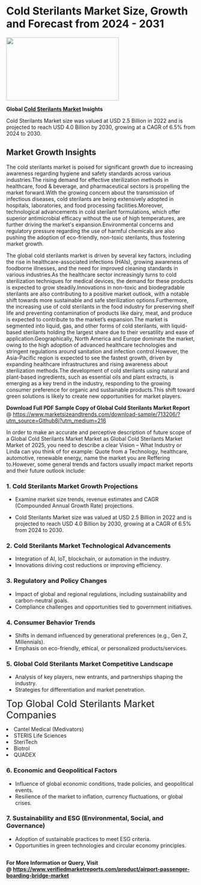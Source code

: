 <H1>Cold Sterilants Market Size, Growth and Forecast from 2024 - 2031</H1><img class="aligncenter size-medium wp-image-584254" src="https://thirdeyenews.in/wp-content/uploads/2024/09/Global-Market-Research-300x168.jpeg" alt="" width="300" height="168" /><p><strong>Global&nbsp;<a href="https://www.marketsizeandtrends.com/download-sample/713206/?utm_source=Github8j?utm_medium=216">Cold Sterilants Market</a> Insights</strong></p><p>Cold Sterilants Market size was valued at USD 2.5 Billion in 2022 and is projected to reach USD 4.0 Billion by 2030, growing at a CAGR of 6.5% from 2024 to 2030.</p><p><h2>Market Growth Insights</h2> <p>The cold sterilants market is poised for significant growth due to increasing awareness regarding hygiene and safety standards across various industries.The rising demand for effective sterilization methods in healthcare, food & beverage, and pharmaceutical sectors is propelling the market forward.With the growing concern about the transmission of infectious diseases, cold sterilants are being extensively adopted in hospitals, laboratories, and food processing facilities.Moreover, technological advancements in cold sterilant formulations, which offer superior antimicrobial efficacy without the use of high temperatures, are further driving the market's expansion.Environmental concerns and regulatory pressure regarding the use of harmful chemicals are also pushing the adoption of eco-friendly, non-toxic sterilants, thus fostering market growth.</p> <p>The global cold sterilants market is driven by several key factors, including the rise in healthcare-associated infections (HAIs), growing awareness of foodborne illnesses, and the need for improved cleaning standards in various industries.As the healthcare sector increasingly turns to cold sterilization techniques for medical devices, the demand for these products is expected to grow steadily.Innovations in non-toxic and biodegradable sterilants are also contributing to a positive market outlook, with a notable shift towards more sustainable and safe sterilization options.Furthermore, the increasing use of cold sterilants in the food industry for preserving shelf life and preventing contamination of products like dairy, meat, and produce is expected to contribute to the market’s expansion.The market is segmented into liquid, gas, and other forms of cold sterilants, with liquid-based sterilants holding the largest share due to their versatility and ease of application.Geographically, North America and Europe dominate the market, owing to the high adoption of advanced healthcare technologies and stringent regulations around sanitation and infection control.However, the Asia-Pacific region is expected to see the fastest growth, driven by expanding healthcare infrastructures and rising awareness about sterilization methods.The development of cold sterilants using natural and plant-based ingredients, such as essential oils and plant extracts, is emerging as a key trend in the industry, responding to the growing consumer preference for organic and sustainable products.This shift toward green solutions is likely to create new opportunities for market players.<p><span class=""><strong>Download Full PDF Sample Copy of Global Cold Sterilants Market Report</strong> @ <a href="https://www.marketsizeandtrends.com/download-sample/713206/?utm_source=Github8j?utm_medium=216" target="_blank">https://www.marketsizeandtrends.com/download-sample/713206/?utm_source=Github8j?utm_medium=216</a></span></p><p>In order to make an accurate and perceptive description of future scope of a Global&nbsp;Cold Sterilants Market Market as Global&nbsp;Cold Sterilants Market Market of 2025, you need to describe a clear Vision &ndash; What Industry or Linda can you think of for example: Quote from a Technology, healthcare, automotive, renewable energy, name the market you are Reffering to.However, some general trends and factors usually impact market reports and their future outlook include:</p><h3>1.&nbsp;<strong>Cold Sterilants Market Growth Projections</strong></h3><ul><li>Examine market size trends, revenue estimates and CAGR (Compounded Annual Growth Rate) projections.</li><li><p>Cold Sterilants Market size was valued at USD 2.5 Billion in 2022 and is projected to reach USD 4.0 Billion by 2030, growing at a CAGR of 6.5% from 2024 to 2030.</p></li></ul><h3>2.&nbsp;<strong>Cold Sterilants Market Technological Advancements</strong></h3><ul><li>Integration of AI, IoT, blockchain, or automation in the industry.</li><li>Innovations driving cost reductions or improving efficiency.</li></ul><h3>3.&nbsp;<strong>Regulatory and Policy Changes</strong></h3><ul><li>Impact of global and regional regulations, including sustainability and carbon-neutral goals.</li><li>Compliance challenges and opportunities tied to government initiatives.</li></ul><h3>4.&nbsp;<strong>Consumer Behavior Trends</strong></h3><ul><li>Shifts in demand influenced by generational preferences (e.g., Gen Z, Millennials).</li><li>Emphasis on eco-friendly, ethical, or personalized products/services.</li></ul><h3>5.&nbsp;<strong>Global Cold Sterilants Market Competitive Landscape</strong></h3><ul><li>Analysis of key players, new entrants, and partnerships shaping the industry.</li><li>Strategies for differentiation and market penetration.</li></ul><p data-pm-slice="1 1 []"><span style="color: inherit; font-family: inherit; font-size: 25px;">Top Global Cold Sterilants Market Companies</span></p><div class="" data-test-id=""><p><li>Cantel Medical (Medivators)</li><li> STERIS Life Sciences</li><li> SteriTech</li><li> Biotrol</li><li> QUADEX</li></p></div><h3>6.&nbsp;<strong>Economic and Geopolitical Factors</strong></h3><ul><li>Influence of global economic conditions, trade policies, and geopolitical events.</li><li>Resilience of the market to inflation, currency fluctuations, or global crises.</li></ul><h3>7.&nbsp;<strong>Sustainability and ESG (Environmental, Social, and Governance)</strong></h3><ul><li>Adoption of sustainable practices to meet ESG criteria.</li><li>Opportunities in green technologies and circular economy principles.</li></ul><h2><strong style="font-size: 14px;">For More Information or Query, Visit @&nbsp;</strong><a style="background-color: #ffffff; font-size: 14px;" href="https://www.marketsizeandtrends.com/report/cold-sterilants-market/" target="_blank">https://www.verifiedmarketreports.com/product/airport-passenger-boarding-bridge-market</a></h2>